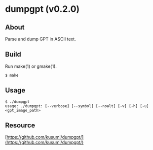 dumpgpt (v0.2.0)
=======

## About

Parse and dump GPT in ASCII text.

## Build

Run make(1) or gmake(1).

    $ make

## Usage

    $ ./dumpgpt
    usage: ./dumpgpt: [--verbose] [--symbol] [--noalt] [-v] [-h] [-u] <gpt_image_path>

## Resource

[https://github.com/kusumi/dumpgpt/](https://github.com/kusumi/dumpgpt/)
